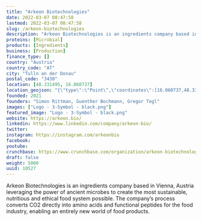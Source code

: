 ```yaml
---
title: "Arkeon Biotechnologies"
date: 2022-03-07 08:47:58
lastmod: 2022-03-07 08:47:58
slug: /arkeon-biotechnologies
description: "Arkeon Biotechnologies is an ingredients company based in Vienna, Austria leveraging the power of ancient microbes to create the most sustainable, nutritious and ethical food system possible. The company’s process converts CO2 directly into amino acids and functional peptides for the food industry, enabling an entirely new world of food products."
proteins: [Microbial]
products: [Ingredients]
business: [Production]
finance_type: []
country: "Austria"
country_code: "AT"
city: "Tulln an der Donau"
postal_code: "3430"
location: [48.331495, 16.060737]
location_geojson: "{\"type\":\"Point\",\"coordinates\":[16.060737,48.331495]}"
founded: 2021
founders: "Simon Rittman, Guenther Bochmann, Gregor Tegl"
images: ["Logo - 3-Symbol - black.png"]
featured_image: "Logo - 3-Symbol - black.png"
website: https://arkeon.bio/
linkedin: https://www.linkedin.com/company/arkeon-bio/
twitter: 
instagram: https://instagram.com/arkeonbio
facebook: 
youtube: 
crunchbase: https://www.crunchbase.com/organization/arkeon-biotechnologies
draft: false
weight: 5000
uuid: 10527
---
```

Arkeon Biotechnologies is an ingredients company based in Vienna, Austria leveraging the power of ancient microbes to create the most sustainable, nutritious and ethical food system possible. The company’s process converts CO2 directly into amino acids and functional peptides for the food industry, enabling an entirely new world of food products.
